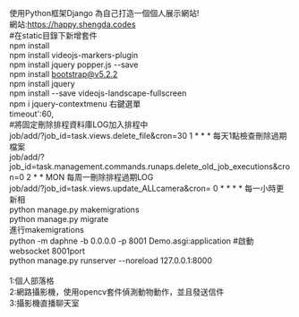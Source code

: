 使用Python框架Django 為自己打造一個個人展示網站!
<br/>
網站:<url>https://happy.shengda.codes</url>
<br/>
#在static目錄下新增套件<br/>
npm install <br/>
npm install videojs-markers-plugin<br/>
npm install jquery popper.js --save<br/>
npm install bootstrap@v5.2.2      <br/>
npm install jquery   <br/>
npm install --save videojs-landscape-fullscreen<br/>
npm i jquery-contextmenu  右鍵選單<br/>
timeout':60,<br/>
#將固定刪除排程資料庫LOG加入排程中<br/>
job/add/?job_id=task.views.delete_file&cron=30 1 * * * 每天1點檢查刪除過期檔案<br/>
job/add/?job_id=task.management.commands.runaps.delete_old_job_executions&cron=0 2 * * MON 每周一刪除排程過期LOG<br/>
job/add/?job_id=task.views.update_ALLcamera&cron= 0 * * * * 每一小時更新相<br/>
python manage.py makemigrations<br/>
python manage.py migrate      <br/>
進行makemigrations <br/>
python -m daphne -b 0.0.0.0 -p 8001 Demo.asgi:application #啟動websocket   8001port<br/>
python manage.py runserver --noreload 127.0.0.1:8000<br/>
<br>
1:個人部落格<br/>
2:網路攝影機，使用opencv套件偵測動物動作，並且發送信件<br/>
3:攝影機直播聊天室<br/>
